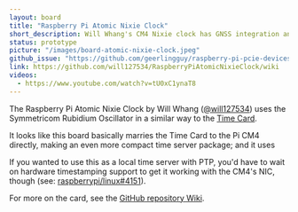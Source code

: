 ```yaml
---
layout: board
title: "Raspberry Pi Atomic Nixie Clock"
short_description: Will Whang's CM4 Nixie clock has GNSS integration and a rubidium atomic clock.
status: prototype
picture: "/images/board-atomic-nixie-clock.jpeg"
github_issue: "https://github.com/geerlingguy/raspberry-pi-pcie-devices/issues/205"
link: https://github.com/will127534/RaspberryPiAtomicNixieClock/wiki
videos:
  - https://www.youtube.com/watch?v=tU0xC1ynaT8
---
```

The Raspberry Pi Atomic Nixie Clock by Will Whang ([@will127534](https://github.com/will127534)) uses the Symmetricom Rubidium Oscillator in a similar way to the [Time Card](https://github.com/opencomputeproject/Time-Appliance-Project/tree/master/Time-Card#readme).

It looks like this board basically marries the Time Card to the Pi CM4 directly, making an even more compact time server package; and it uses

If you wanted to use this as a local time server with PTP, you'd have to wait on hardware timestamping support to get it working with the CM4's NIC, though (see: [raspberrypi/linux#4151](https://github.com/raspberrypi/linux/issues/4151)).

For more on the card, see the [GitHub repository Wiki](https://github.com/will127534/RaspberryPiAtomicNixieClock/wiki).